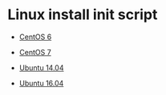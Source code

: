 # Linux install init script

- [CentOS 6](./centos6.sh)

- [CentOS 7](./centos7.sh)

- [Ubuntu 14.04](./ubuntu1404.sh)

- [Ubuntu 16.04](./ubuntu1604.md)
